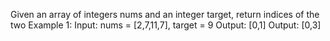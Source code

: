 Given an array of integers nums and an integer target, return indices of the two 
Example 1:
Input: nums = [2,7,11,7], target = 9 
Output: [0,1]
Output: [0,3]